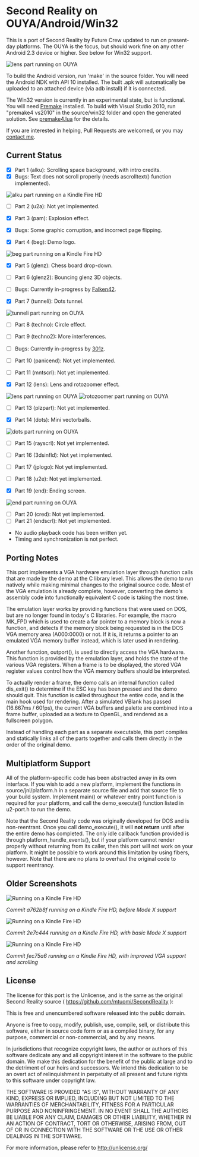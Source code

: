 Second Reality on OUYA/Android/Win32
====================================

This is a port of Second Reality by Future Crew updated to run on present-day platforms.  The OUYA is the focus, but should work fine on any other Android 2.3 device or higher.  See below for Win32 support.

![lens part running on OUYA](http://falken42.github.com/sr8.jpg)

To build the Android version, run 'make' in the source folder.  You will need the Android NDK with API 10 installed.  The built .apk will automatically be uploaded to an attached device (via adb install) if it is connected.

The Win32 version is currently in an experimental state, but is functional.  You will need [Premake](http://industriousone.com/premake) installed.  To build with Visual Studio 2010, run "premake4 vs2010" in the source/win32 folder and open the generated solution. See [premake4.lua](https://github.com/Falken42/SecondReality/blob/master/source/win32/premake4.lua) for the details.

If you are interested in helping, Pull Requests are welcomed, or you may [contact me](mailto:bpoint42@gmail.com).


Current Status
--------------

- [x] Part 1 (alku): Scrolling space background, with intro credits.
- [x] Bugs: Text does not scroll properly (needs ascrolltext() function implemented).

![alku part running on a Kindle Fire HD](http://falken42.github.com/sr4.jpg)

- [ ] Part 2 (u2a): Not yet implemented.

- [x] Part 3 (pam): Explosion effect.
- [x] Bugs: Some graphic corruption, and incorrect page flipping.

- [x] Part 4 (beg): Demo logo.

![beg part running on a Kindle Fire HD](http://falken42.github.com/sr5.jpg)

- [x] Part 5 (glenz): Chess board drop-down.
- [ ] Part 6 (glenz2): Bouncing glenz 3D objects.
- [ ] Bugs: Currently in-progress by [Falken42](https://github.com/Falken42/).

- [x] Part 7 (tunneli): Dots tunnel.

![tunneli part running on OUYA](http://falken42.github.com/sr7.jpg)

- [ ] Part 8 (techno): Circle effect.
- [ ] Part 9 (techno2): More interferences.
- [ ] Bugs: Currently in-progress by [301z](https://github.com/301z/).

- [ ] Part 10 (panicend): Not yet implemented.
- [ ] Part 11 (mntscrl): Not yet implemented.

- [x] Part 12 (lens): Lens and rotozoomer effect.

![lens part running on OUYA](http://falken42.github.com/sr8.jpg)
![rotozoomer part running on OUYA](http://falken42.github.com/sr9.jpg)

- [ ] Part 13 (plzpart): Not yet implemented.

- [x] Part 14 (dots): Mini vectorballs.

![dots part running on OUYA](http://falken42.github.com/sr6.jpg)

- [ ] Part 15 (rayscrl): Not yet implemented.
- [ ] Part 16 (3dsinfld): Not yet implemented.
- [ ] Part 17 (jplogo): Not yet implemented.
- [ ] Part 18 (u2e): Not yet implemented.

- [x] Part 19 (end): Ending screen.

![end part running on OUYA](http://falken42.github.com/sr10.jpg)

- [ ] Part 20 (cred): Not yet implemented.
- [ ] Part 21 (endscrl): Not yet implemented.

- No audio playback code has been written yet.
- Timing and synchronization is not perfect.


Porting Notes
-------------

This port implements a VGA hardware emulation layer through function calls that are made by the demo at the C library level.  This allows the demo to run natively while making minimal changes to the original source code.  Most of the VGA emulation is already complete, however, converting the demo's assembly code into functionally equivalent C code is taking the most time.

The emulation layer works by providing functions that were used on DOS, but are no longer found in today's C libraries.  For example, the macro MK\_FP() which is used to create a far pointer to a memory block is now a function, and detects if the memory block being requested is in the DOS VGA memory area (A000:0000) or not.  If it is, it returns a pointer to an emulated VGA memory buffer instead, which is later used in rendering.

Another function, outport(), is used to directly access the VGA hardware.  This function is provided by the emulation layer, and holds the state of the various VGA registers.  When a frame is to be displayed, the stored VGA register values control how the VGA memory buffers should be interpreted.

To actually render a frame, the demo calls an internal function called dis\_exit() to determine if the ESC key has been pressed and the demo should quit.  This function is called throughout the entire code, and is the main hook used for rendering.  After a simulated VBlank has passed (16.667ms / 60fps), the current VGA buffers and palette are combined into a frame buffer, uploaded as a texture to OpenGL, and rendered as a fullscreen polygon.

Instead of handling each part as a separate executable, this port compiles and statically links all of the parts together and calls them directly in the order of the original demo.


Multiplatform Support
---------------------

All of the platform-specific code has been abstracted away in its own interface.  If you wish to add a new platform, implement the functions in source/jni/platform.h in a separate source file and add that source file to your build system.  Implement main() or whatever entry point function is required for your platform, and call the demo\_execute() function listed in u2-port.h to run the demo.

Note that the Second Reality code was originally developed for DOS and is non-reentrant.  Once you call demo\_execute(), it will **not return** until after the entire demo has completed.  The only idle callback function provided is through platform\_handle\_events(), but if your platform cannot render properly without returning from its caller, then this port will not work on your platform.  It might be possible to work around this limitation by using fibers, however.  Note that there are no plans to overhaul the original code to support reentrancy.


Older Screenshots
-----------------

![Running on a Kindle Fire HD](http://falken42.github.com/sr.jpg)

*Commit a762b8f running on a Kindle Fire HD, before Mode X support*

![Running on a Kindle Fire HD](http://falken42.github.com/sr2.jpg)

*Commit 2e7c444 running on a Kindle Fire HD, with basic Mode X support*

![Running on a Kindle Fire HD](http://falken42.github.com/sr3.jpg)

*Commit fec75a6 running on a Kindle Fire HD, with improved VGA support and scrolling*


License
-------

The license for this port is the Unlicense, and is the same as the original Second Reality source ( https://github.com/mtuomi/SecondReality ):

This is free and unencumbered software released into the public domain.

Anyone is free to copy, modify, publish, use, compile, sell, or
distribute this software, either in source code form or as a compiled
binary, for any purpose, commercial or non-commercial, and by any
means.

In jurisdictions that recognize copyright laws, the author or authors
of this software dedicate any and all copyright interest in the
software to the public domain. We make this dedication for the benefit
of the public at large and to the detriment of our heirs and
successors. We intend this dedication to be an overt act of
relinquishment in perpetuity of all present and future rights to this
software under copyright law.

THE SOFTWARE IS PROVIDED "AS IS", WITHOUT WARRANTY OF ANY KIND,
EXPRESS OR IMPLIED, INCLUDING BUT NOT LIMITED TO THE WARRANTIES OF
MERCHANTABILITY, FITNESS FOR A PARTICULAR PURPOSE AND NONINFRINGEMENT.
IN NO EVENT SHALL THE AUTHORS BE LIABLE FOR ANY CLAIM, DAMAGES OR
OTHER LIABILITY, WHETHER IN AN ACTION OF CONTRACT, TORT OR OTHERWISE,
ARISING FROM, OUT OF OR IN CONNECTION WITH THE SOFTWARE OR THE USE OR
OTHER DEALINGS IN THE SOFTWARE.

For more information, please refer to <http://unlicense.org/>
